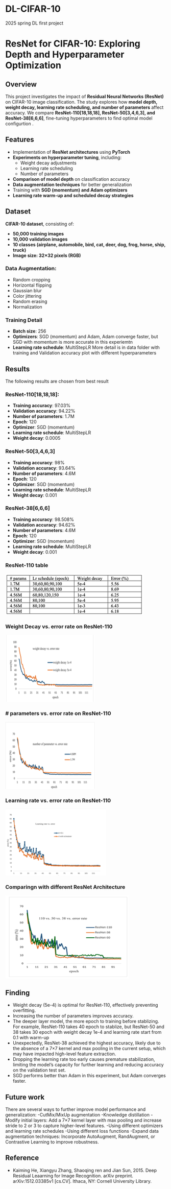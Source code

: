 # DL-CIFAR-10

2025 spring DL first project

# ResNet for CIFAR-10: Exploring Depth and Hyperparameter Optimization

## Overview

This project investigates the impact of **Residual Neural Networks (ResNet)** on CIFAR-10 image classification. The study explores how **model depth, weight decay, learning rate scheduling, and number of parameters** affect accuracy. We compare **ResNet-110\[18,18,18\], ResNet-50\[3,4,6,3\], and ResNet-38\[6,6,6\]**, fine-tuning hyperparameters to find optimal model configurtion .

## Features

- Implementation of **ResNet architectures** using **PyTorch**
- **Experiments on hyperparameter tuning**, including:
  - Weight decay adjustments
  - Learning rate scheduling
  - Number of parameters
- **Comparison of model depth** on classification accuracy
- **Data augmentation techniques** for better generalization
- Training with **SGD (momentum) and Adam optimizers**
- **Learning rate warm-up and scheduled decay strategies**

## Dataset

**CIFAR-10 dataset**, consisting of:

- **50,000 training images**
- **10,000 validation images**
- **10 classes (airplane, automobile, bird, cat, deer, dog, frog, horse, ship, truck)**
- **Image size: 32×32 pixels (RGB)**

### Data Augmentation:

- Random cropping
- Horizontal flipping
- Gaussian blur
- Color jittering
- Random erasing
- Normalization

### Training Detail

- **Batch size**: 256
- **Optimizers**: SGD (momentum) and Adam, Adam converge faster, but SGD with momentum is more accurate in this experiemtn
- **Learning rate schedule**: MultiStepLR
  More detail is in data folder with training and Validation accuracy plot with different hyperparameters

## Results

The following results are chosen from best result

### ResNet-110\[18,18,18\]:

- **Training accuracy**: 97.03%
- **Validation accuracy**: 94.22%
- **Number of parameters**: 1.7M
- **Epoch**: 120
- **Optimizer**: SGD (momentum)
- **Learning rate schedule**: MultiStepLR
- **Weight decay**: 0.0005

### ResNet-50\[3,4,6,3\]

- **Training accuracy**: 98%
- **Validation accuracy**: 93.64%
- **Number of parameters**: 4.6M
- **Epoch**: 120
- **Optimizer**: SGD (momentum)
- **Learning rate schedule**: MultiStepLR
- **Weight decay**: 0.001

### ResNet-38\[6,6,6\]

- **Training accuracy**: 98.508%
- **Validation accuracy**: 94.62%
- **Number of parameters**: 4.6M
- **Epoch**: 120
- **Optimizer**: SGD (momentum)
- **Learning rate schedule**: MultiStepLR
- **Weight decay**: 0.001

### ResNet-110 table

![ResNet-110 table](images/picture1.png)

### Weight Decay vs. error rate on ResNet-110

![Weight Decay vs. error rate on ResNet-110](images/1.png)

### \# parameters vs. error rate on ResNet-110

![# parameters vs. error rate on ResNet-110](images/2.png)

### Learning rate vs. error rate on ResNet-110

![Learning rate vs. error rate on ResNet-110](images/3.png)

### Comparingn with different ResNet Architecture

![Comparingn with different ResNet Architecture](images/pic3.png)

## Finding

- Weight decay (5e-4) is optimal for ResNet-110, effectively preventing overfitting.
- Increasing the number of parameters improves accuracy.
- The deeper layer model, the more epoch to training before stablizing. For example, ResNet-110 takes 40 epoch to stablize, but ResNet-50 and 38 takes 30 epoch with weight decay 1e-4 and learning rate start from 0.1 with warm-up
- Unexpectedly, ResNet-38 achieved the highest accuracy, likely due to the absence of a 7×7 kernel and max pooling in the current setup, which may have impacted high-level feature extraction.
- Dropping the learning rate too early causes premature stabilization, limiting the model’s capacity for further learning and reducing accuracy on the validation test set.
- SGD performs better than Adam in this experiment, but Adam converges faster.

## Future work

There are several ways to further improve model performance and generalization:
-CutMix/MixUp augmentation
-Knowledge distillation
-Modify initial layers: Add a 7×7 kernel layer with max pooling and increase stride to 2 or 3 to capture higher-level features.
-Using different optimizers and learning rate schedules
-Using different loss functions
-Expand data augmentation techniques: Incorporate AutoAugment, RandAugment, or Contrastive Learning to improve robustness.

## Reference

- Kaiming He, Xiangyu Zhang, Shaoqing ren and Jian Sun, 2015. Deep Residual Leaarning for Image Recognition. arXiv preprint. arXiv:1512.03385v1 [cs.CV]. Ithaca, NY: Cornell University Library.

